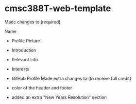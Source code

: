 # cmsc388T-web-template
Made changes to (required)

Name
- Profile Picture
- Introduction
- Relevant Info
- Interests
- GitHub Profile
Made extra changes to (to receive full credit)

- color of the header and footer
- added an extra "New Years Resolution" section
